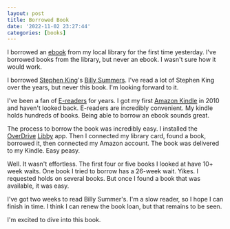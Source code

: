 ```yaml
---
layout: post
title: Borrowed Book
date: '2022-11-02 23:27:44'
categories: [books]
---
```


I borrowed an [ebook](https://en.wikipedia.org/wiki/Ebook) from my local library for the first time yesterday. I've borrowed books from the library, but never an ebook. I wasn't sure how it would work.

I borrowed [Stephen King](https://stephenking.com)'s [Billy Summers](https://en.wikipedia.org/wiki/Billy_Summers). I've read a lot of Stephen King over the years, but never this book. I'm looking forward to it.

I've been a fan of [E-readers](https://en.wikipedia.org/wiki/E-reader) for years. I got my first [Amazon Kindle](https://en.wikipedia.org/wiki/Amazon_Kindle) in 2010 and haven't looked back. E-readers are incredibly convenient. My kindle holds hundreds of books. Being able to borrow an ebook sounds great. &nbsp;

The process to borrow the book was incredibly easy. I installed the [OverDrive](https://www.overdrive.com/) [Libby](https://www.overdrive.com/apps/libby) app. Then I connected my library card, found a book, borrowed it, then connected my Amazon account. The book was delivered to my Kindle. Easy peasy.

Well. It wasn't effortless. The first four or five books I looked at have 10+ week waits. One book I tried to borrow has a 26-week wait. Yikes. I requested holds on several books. But once I found a book that was available, it was easy.

I've got two weeks to read Billy Summer's. I'm a slow reader, so I hope I can finish in time. I think I can renew the book loan, but that remains to be seen.

I'm excited to dive into this book.

